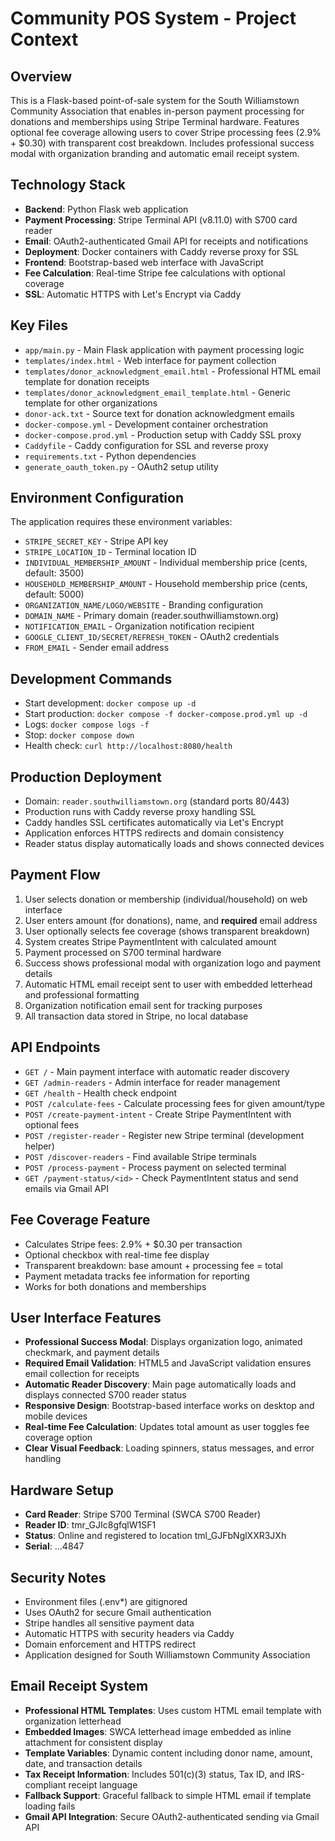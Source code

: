 # Community POS System - Project Context

## Overview
This is a Flask-based point-of-sale system for the South Williamstown Community Association that enables in-person payment processing for donations and memberships using Stripe Terminal hardware. Features optional fee coverage allowing users to cover Stripe processing fees (2.9% + $0.30) with transparent cost breakdown. Includes professional success modal with organization branding and automatic email receipt system.

## Technology Stack
- **Backend**: Python Flask web application
- **Payment Processing**: Stripe Terminal API (v8.11.0) with S700 card reader
- **Email**: OAuth2-authenticated Gmail API for receipts and notifications
- **Deployment**: Docker containers with Caddy reverse proxy for SSL
- **Frontend**: Bootstrap-based web interface with JavaScript
- **Fee Calculation**: Real-time Stripe fee calculations with optional coverage
- **SSL**: Automatic HTTPS with Let's Encrypt via Caddy

## Key Files
- `app/main.py` - Main Flask application with payment processing logic
- `templates/index.html` - Web interface for payment collection
- `templates/donor_acknowledgment_email.html` - Professional HTML email template for donation receipts
- `templates/donor_acknowledgment_email_template.html` - Generic template for other organizations
- `donor-ack.txt` - Source text for donation acknowledgment emails
- `docker-compose.yml` - Development container orchestration
- `docker-compose.prod.yml` - Production setup with Caddy SSL proxy
- `Caddyfile` - Caddy configuration for SSL and reverse proxy
- `requirements.txt` - Python dependencies
- `generate_oauth_token.py` - OAuth2 setup utility

## Environment Configuration
The application requires these environment variables:
- `STRIPE_SECRET_KEY` - Stripe API key
- `STRIPE_LOCATION_ID` - Terminal location ID  
- `INDIVIDUAL_MEMBERSHIP_AMOUNT` - Individual membership price (cents, default: 3500)
- `HOUSEHOLD_MEMBERSHIP_AMOUNT` - Household membership price (cents, default: 5000)
- `ORGANIZATION_NAME/LOGO/WEBSITE` - Branding configuration
- `DOMAIN_NAME` - Primary domain (reader.southwilliamstown.org)
- `NOTIFICATION_EMAIL` - Organization notification recipient
- `GOOGLE_CLIENT_ID/SECRET/REFRESH_TOKEN` - OAuth2 credentials
- `FROM_EMAIL` - Sender email address

## Development Commands
- Start development: `docker compose up -d`
- Start production: `docker compose -f docker-compose.prod.yml up -d`
- Logs: `docker compose logs -f` 
- Stop: `docker compose down`
- Health check: `curl http://localhost:8080/health`

## Production Deployment
- Domain: `reader.southwilliamstown.org` (standard ports 80/443)
- Production runs with Caddy reverse proxy handling SSL
- Caddy handles SSL certificates automatically via Let's Encrypt
- Application enforces HTTPS redirects and domain consistency
- Reader status display automatically loads and shows connected devices

## Payment Flow
1. User selects donation or membership (individual/household) on web interface
2. User enters amount (for donations), name, and **required** email address
3. User optionally selects fee coverage (shows transparent breakdown)
4. System creates Stripe PaymentIntent with calculated amount
5. Payment processed on S700 terminal hardware
6. Success shows professional modal with organization logo and payment details
7. Automatic HTML email receipt sent to user with embedded letterhead and professional formatting
8. Organization notification email sent for tracking purposes
9. All transaction data stored in Stripe, no local database

## API Endpoints
- `GET /` - Main payment interface with automatic reader discovery
- `GET /admin-readers` - Admin interface for reader management
- `GET /health` - Health check endpoint
- `POST /calculate-fees` - Calculate processing fees for given amount/type
- `POST /create-payment-intent` - Create Stripe PaymentIntent with optional fees
- `POST /register-reader` - Register new Stripe terminal (development helper)
- `POST /discover-readers` - Find available Stripe terminals
- `POST /process-payment` - Process payment on selected terminal
- `GET /payment-status/<id>` - Check PaymentIntent status and send emails via Gmail API

## Fee Coverage Feature
- Calculates Stripe fees: 2.9% + $0.30 per transaction
- Optional checkbox with real-time fee display
- Transparent breakdown: base amount + processing fee = total
- Payment metadata tracks fee information for reporting
- Works for both donations and memberships

## User Interface Features
- **Professional Success Modal**: Displays organization logo, animated checkmark, and payment details
- **Required Email Validation**: HTML5 and JavaScript validation ensures email collection for receipts
- **Automatic Reader Discovery**: Main page automatically loads and displays connected S700 reader status
- **Responsive Design**: Bootstrap-based interface works on desktop and mobile devices
- **Real-time Fee Calculation**: Updates total amount as user toggles fee coverage option
- **Clear Visual Feedback**: Loading spinners, status messages, and error handling

## Hardware Setup
- **Card Reader**: Stripe S700 Terminal (SWCA S700 Reader)
- **Reader ID**: tmr_GJIc8gfqlW1SF1
- **Status**: Online and registered to location tml_GJFbNglXXR3JXh
- **Serial**: ...4847

## Security Notes
- Environment files (.env*) are gitignored
- Uses OAuth2 for secure Gmail authentication
- Stripe handles all sensitive payment data
- Automatic HTTPS with security headers via Caddy
- Domain enforcement and HTTPS redirect
- Application designed for South Williamstown Community Association

## Email Receipt System
- **Professional HTML Templates**: Uses custom HTML email template with organization letterhead
- **Embedded Images**: SWCA letterhead image embedded as inline attachment for consistent display
- **Template Variables**: Dynamic content including donor name, amount, date, and transaction details
- **Tax Receipt Information**: Includes 501(c)(3) status, Tax ID, and IRS-compliant receipt language
- **Fallback Support**: Graceful fallback to simple HTML email if template loading fails
- **Gmail API Integration**: Secure OAuth2-authenticated sending via Gmail API